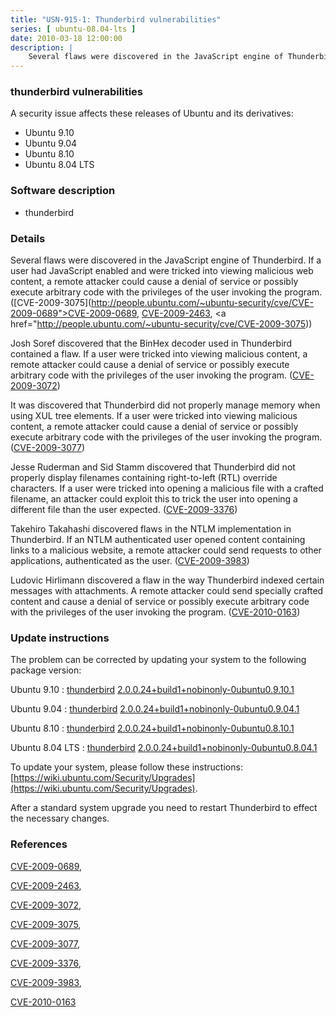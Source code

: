 ```yaml
---
title: "USN-915-1: Thunderbird vulnerabilities"
series: [ ubuntu-08.04-lts ]
date: 2010-03-18 12:00:00
description: |
    Several flaws were discovered in the JavaScript engine of Thunderbird. If a user had JavaScript enabled and were tricked into viewing malicious web content, a remote attacker could cause a denial of service or possibly execute arbitrary code with the privileges of the user invoking the program. ([CVE-2009-3075](http://people.ubuntu.com/~ubuntu-security/cve/CVE-2009-0689">CVE-2009-0689</a>, <a href="http://people.ubuntu.com/~ubuntu-security/cve/CVE-2009-2463">CVE-2009-2463</a>, <a href="http://people.ubuntu.com/~ubuntu-security/cve/CVE-2009-3075))
--- 
```

 
### thunderbird vulnerabilities

A security issue affects these releases of Ubuntu and its derivatives:

* Ubuntu 9.10
* Ubuntu 9.04
* Ubuntu 8.10
* Ubuntu 8.04 LTS

### Software description

* thunderbird 

### Details

Several flaws were discovered in the JavaScript engine of Thunderbird. If a user had JavaScript enabled and were tricked into viewing malicious web content, a remote attacker could cause a denial of service or possibly execute arbitrary code with the privileges of the user invoking the program. ([CVE-2009-3075](http://people.ubuntu.com/~ubuntu-security/cve/CVE-2009-0689">CVE-2009-0689</a>, <a href="http://people.ubuntu.com/~ubuntu-security/cve/CVE-2009-2463">CVE-2009-2463</a>, <a href="http://people.ubuntu.com/~ubuntu-security/cve/CVE-2009-3075))

Josh Soref discovered that the BinHex decoder used in Thunderbird contained a flaw. If a user were tricked into viewing malicious content, a remote attacker could cause a denial of service or possibly execute arbitrary code with the privileges of the user invoking the program. ([CVE-2009-3072](http://people.ubuntu.com/~ubuntu-security/cve/CVE-2009-3072))

It was discovered that Thunderbird did not properly manage memory when using XUL tree elements. If a user were tricked into viewing malicious content, a remote attacker could cause a denial of service or possibly execute arbitrary code with the privileges of the user invoking the program. ([CVE-2009-3077](http://people.ubuntu.com/~ubuntu-security/cve/CVE-2009-3077))

Jesse Ruderman and Sid Stamm discovered that Thunderbird did not properly display filenames containing right-to-left (RTL) override characters. If a user were tricked into opening a malicious file with a crafted filename, an attacker could exploit this to trick the user into opening a different file than the user expected. ([CVE-2009-3376](http://people.ubuntu.com/~ubuntu-security/cve/CVE-2009-3376))

Takehiro Takahashi discovered flaws in the NTLM implementation in Thunderbird. If an NTLM authenticated user opened content containing links to a malicious website, a remote attacker could send requests to other applications, authenticated as the user. ([CVE-2009-3983](http://people.ubuntu.com/~ubuntu-security/cve/CVE-2009-3983))

Ludovic Hirlimann discovered a flaw in the way Thunderbird indexed certain messages with attachments. A remote attacker could send specially crafted content and cause a denial of service or possibly execute arbitrary code with the privileges of the user invoking the program. ([CVE-2010-0163](http://people.ubuntu.com/~ubuntu-security/cve/CVE-2010-0163)) 

### Update instructions

The problem can be corrected by updating your system to the following package version:

Ubuntu 9.10
 : [thunderbird](https://launchpad.net/ubuntu/+source/thunderbird) <span> [2.0.0.24+build1+nobinonly-0ubuntu0.9.10.1](https://launchpad.net/ubuntu/+source/thunderbird/2.0.0.24+build1+nobinonly-0ubuntu0.9.10.1) </span> 

Ubuntu 9.04
 : [thunderbird](https://launchpad.net/ubuntu/+source/thunderbird) <span> [2.0.0.24+build1+nobinonly-0ubuntu0.9.04.1](https://launchpad.net/ubuntu/+source/thunderbird/2.0.0.24+build1+nobinonly-0ubuntu0.9.04.1) </span> 

Ubuntu 8.10
 : [thunderbird](https://launchpad.net/ubuntu/+source/thunderbird) <span> [2.0.0.24+build1+nobinonly-0ubuntu0.8.10.1](https://launchpad.net/ubuntu/+source/thunderbird/2.0.0.24+build1+nobinonly-0ubuntu0.8.10.1) </span> 

Ubuntu 8.04 LTS
 : [thunderbird](https://launchpad.net/ubuntu/+source/thunderbird) <span> [2.0.0.24+build1+nobinonly-0ubuntu0.8.04.1](https://launchpad.net/ubuntu/+source/thunderbird/2.0.0.24+build1+nobinonly-0ubuntu0.8.04.1) </span> 

To update your system, please follow these instructions: [https://wiki.ubuntu.com/Security/Upgrades](https://wiki.ubuntu.com/Security/Upgrades).

After a standard system upgrade you need to restart Thunderbird to effect the necessary changes. 

### References

 [CVE-2009-0689](http://people.ubuntu.com/~ubuntu-security/cve/CVE-2009-0689), 

 [CVE-2009-2463](http://people.ubuntu.com/~ubuntu-security/cve/CVE-2009-2463), 

 [CVE-2009-3072](http://people.ubuntu.com/~ubuntu-security/cve/CVE-2009-3072), 

 [CVE-2009-3075](http://people.ubuntu.com/~ubuntu-security/cve/CVE-2009-3075), 

 [CVE-2009-3077](http://people.ubuntu.com/~ubuntu-security/cve/CVE-2009-3077), 

 [CVE-2009-3376](http://people.ubuntu.com/~ubuntu-security/cve/CVE-2009-3376), 

 [CVE-2009-3983](http://people.ubuntu.com/~ubuntu-security/cve/CVE-2009-3983), 

 [CVE-2010-0163](http://people.ubuntu.com/~ubuntu-security/cve/CVE-2010-0163)
 
